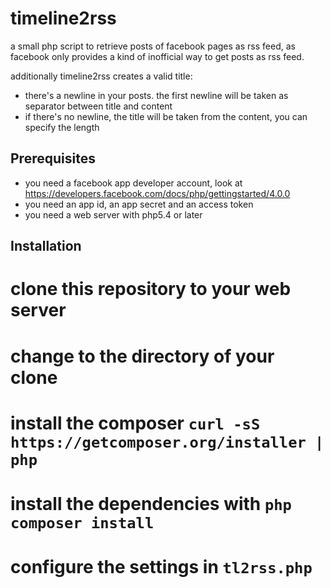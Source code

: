 timeline2rss
============

a small php script to retrieve posts of facebook pages as rss feed, as facebook only provides a kind of inofficial way to get posts as rss feed.

additionally timeline2rss creates a valid title:
* there's a newline in your posts. the first newline will be taken as separator between title and content
* if there's no newline, the title will be taken from the content, you can specify the length

Prerequisites
-------------
* you need a facebook app developer account, look at https://developers.facebook.com/docs/php/gettingstarted/4.0.0
* you need an app id, an app secret and an access token
* you need a web server with php5.4 or later

Installation
------------
# clone this repository to your web server
# change to the directory of your clone
# install the composer ```curl -sS https://getcomposer.org/installer | php```
# install the dependencies with ```php composer install```
# configure the settings in ```tl2rss.php```

